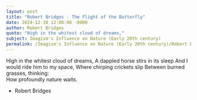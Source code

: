 ```yaml
---
layout: post
title: "Robert Bridges - The Flight of the Butterfly"
date: 2024-12-30 12:00:00 -0000
author: Robert Bridges
quote: "High in the whitest cloud of dreams,"
subject: Imagism's Influence on Nature (Early 20th century)
permalink: /Imagism's Influence on Nature (Early 20th century)/Robert Bridges/Robert Bridges - The Flight of the Butterfly
---
```


High in the whitest cloud of dreams,
A dappled horse stirs in its sleep
And I would ride him to my space,
Where chirping crickets slip
Between burned grasses, thinking:  
How profoundly nature waits.

- Robert Bridges
